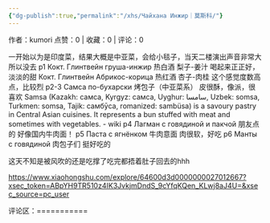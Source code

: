 ```yaml
---
{"dg-publish":true,"permalink":"/xhs/Чайхана Инжир｜莫斯科/"}
---
```


作者：kumori
点赞：0   |   收藏：0   |   评论：0

一开始以为是印度菜，结果大概是中亚菜，会给小毯子，当天二楼演出声音非常大所以没去
p1 Кокт. Глинтвейн груша-инжир 热白酒 梨子-姜汁 喝起来正正好，淡淡的甜
Кокт. Глинтвейн Абрикос-корица 热红酒 杏子-肉桂 这个感觉度数高点，比较烈
p2-3 Самса по-бухарски 烤包子（中亚菜系） 皮很酥，像派，很喜欢
Samsa (Kazakh: самса, Kyrgyz: самса, Uyghur: سامسا, Uzbek: somsa, Turkmen: somsa, Tajik: самбӯса, romanized: sambüsa) is a savoury pastry in Central Asian cuisines. It represents a bun stuffed with meat and sometimes with vegetables. - wiki
p4 Лагман с говядиной и пакчой 朋友点的 好像国内牛肉面！
p5 Паста с ягнёнком 牛肉意面 肉很软，好吃
p6 Манты с говядиной 肉包子们 挺好吃的
	
这天不知是被风吹的还是吃撑了吃完都捂着肚子回去的hhh

https://www.xiaohongshu.com/explore/64600d3d0000000027012667?xsec_token=ABpYH9TR510z4IK3JvkjmDndS_9cYfqKQen_KLwj8aJ4U=&xsec_source=pc_user

评论区：===========

